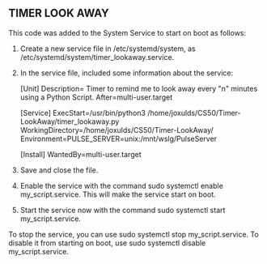 ## TIMER LOOK AWAY ##

This code was added to the System Service to start on boot as follows:                                         
   1. Create a new service file in /etc/systemd/system, as /etc/systemd/system/timer_lookaway.service.
   2. In the service file, included some information about the service:  
     
        [Unit]
         Description= Timer to remind me to look away every "n" minutes using a Python Script.
         After=multi-user.target

         [Service]
         ExecStart=/usr/bin/python3 /home/joxulds/CS50/Timer-LookAway/timer_lookaway.py
         WorkingDirectory=/home/joxulds/CS50/Timer-LookAway/
         Environment=PULSE_SERVER=unix:/mnt/wslg/PulseServer

         [Install]
         WantedBy=multi-user.target

   3. Save and close the file.

   4. Enable the service with the command sudo systemctl enable my_script.service. This will make the service start on boot.

   5. Start the service now with the command sudo systemctl start my_script.service.

To stop the service, you can use sudo systemctl stop my_script.service. To disable it from starting on boot, use sudo systemctl disable my_script.service.

